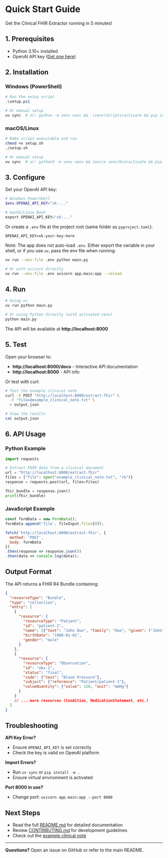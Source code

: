 # Quick Start Guide

Get the Clinical FHIR Extractor running in 5 minutes!

## 1. Prerequisites

- Python 3.10+ installed
- OpenAI API key ([Get one here](https://platform.openai.com/api-keys))

## 2. Installation

### Windows (PowerShell)
```powershell
# Run the setup script
.\setup.ps1

# Or manual setup
uv sync  # or: python -m venv venv && .\venv\Scripts\activate && pip install -e .
```

### macOS/Linux
```bash
# Make script executable and run
chmod +x setup.sh
./setup.sh

# Or manual setup
uv sync  # or: python3 -m venv venv && source venv/bin/activate && pip install -e .
```

## 3. Configure

Set your OpenAI API key:

```powershell
# Windows PowerShell
$env:OPENAI_API_KEY="sk-..."

# macOS/Linux Bash
export OPENAI_API_KEY="sk-..."
```

Or create a `.env` file at the project root (same folder as `pyproject.toml`):
```
OPENAI_API_KEY=sk-your-key-here
```

Note: The app does not auto-load `.env`. Either export the variable in your shell, or if you use `uv`, pass the env file when running:

```bash
uv run --env-file .env python main.py

# Or with uvicorn directly
uv run --env-file .env uvicorn app.main:app --reload
```

## 4. Run

```bash
# Using uv
uv run python main.py

# Or using Python directly (with activated venv)
python main.py
```

The API will be available at **http://localhost:8000**

## 5. Test

Open your browser to:
- **http://localhost:8000/docs** - Interactive API documentation
- **http://localhost:8000** - API info

Or test with curl:

```bash
# Test the example clinical note
curl -X POST "http://localhost:8000/extract-fhir" \
  -F "file=@example_clinical_note.txt" \
  > output.json

# View the results
cat output.json
```

## 6. API Usage

### Python Example

```python
import requests

# Extract FHIR data from a clinical document
url = "http://localhost:8000/extract-fhir"
files = {"file": open("example_clinical_note.txt", "rb")}
response = requests.post(url, files=files)

fhir_bundle = response.json()
print(fhir_bundle)
```

### JavaScript Example

```javascript
const formData = new FormData();
formData.append('file', fileInput.files[0]);

fetch('http://localhost:8000/extract-fhir', {
  method: 'POST',
  body: formData
})
.then(response => response.json())
.then(data => console.log(data));
```

## Output Format

The API returns a FHIR R4 Bundle containing:

```json
{
  "resourceType": "Bundle",
  "type": "collection",
  "entry": [
    {
      "resource": {
        "resourceType": "Patient",
        "id": "patient-1",
        "name": [{"text": "John Doe", "family": "Doe", "given": ["John"]}],
        "birthDate": "1980-01-01",
        "gender": "male"
      }
    },
    {
      "resource": {
        "resourceType": "Observation",
        "id": "obs-1",
        "status": "final",
        "code": {"text": "Blood Pressure"},
        "subject": {"reference": "Patient/patient-1"},
        "valueQuantity": {"value": 120, "unit": "mmHg"}
      }
    }
    // ... more resources (Condition, MedicationStatement, etc.)
  ]
}
```

## Troubleshooting

**API Key Error?**
- Ensure `OPENAI_API_KEY` is set correctly
- Check the key is valid on OpenAI platform

**Import Errors?**
- Run `uv sync` or `pip install -e .`
- Ensure virtual environment is activated

**Port 8000 in use?**
- Change port: `uvicorn app.main:app --port 8080`

## Next Steps

- Read the full [README.md](README.md) for detailed documentation
- Review [CONTRIBUTING.md](CONTRIBUTING.md) for development guidelines
- Check out the [example clinical note](example_clinical_note.txt)

---

**Questions?** Open an issue on GitHub or refer to the main README.


